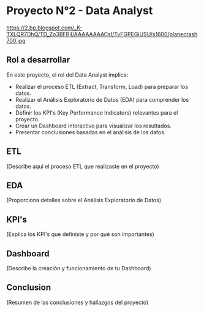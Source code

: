 # Proyecto N°2 - Data Analyst

https://2.bp.blogspot.com/_K-TXLQR7DhQ/TD_Zo3BFBjI/AAAAAAAACsI/TvFGPEGiUSU/s1600/planecrash700.jpg


## Rol a desarrollar

En este proyecto, el rol del Data Analyst implica:

- Realizar el proceso ETL (Extract, Transform, Load) para preparar los datos.
- Realizar el Análisis Exploratorio de Datos (EDA) para comprender los datos.
- Definir los KPI's (Key Performance Indicators) relevantes para el proyecto.
- Crear un Dashboard interactivo para visualizar los resultados.
- Presentar conclusiones basadas en el análisis de los datos.

## ETL

(Describe aquí el proceso ETL que realizaste en el proyecto)

## EDA

(Proporciona detalles sobre el Análisis Exploratorio de Datos)

## KPI's

(Explica los KPI's que definiste y por qué son importantes)

## Dashboard

(Describe la creación y funcionamiento de tu Dashboard)

## Conclusion

(Resumen de las conclusiones y hallazgos del proyecto)

